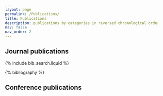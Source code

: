 ```yaml
---
layout: page
permalink: /Publications/
title: Publications
description: publications by categories in reversed chronological order. generated by jekyll-scholar.
nav: false
nav_order: 2
---
```


<!-- _pages/publications.md -->

<!-- Bibsearch Feature -->

## Journal publications 

{% include bib_search.liquid %}

<div class="publications">

{% bibliography %}

</div>

## Conference publications 
